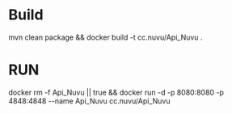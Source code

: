 # Build
mvn clean package && docker build -t cc.nuvu/Api_Nuvu .

# RUN

docker rm -f Api_Nuvu || true && docker run -d -p 8080:8080 -p 4848:4848 --name Api_Nuvu cc.nuvu/Api_Nuvu 